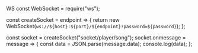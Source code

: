 WS
const WebSocket = require("ws");

const createSocket = endpoint => {
    return new WebSocket(`ws://${host}:${port}/${endpoint}?password=${password}`);
};

const socket = createSocket("socket/player/song");
socket.onmessage = message => {
    const data = JSON.parse(message.data);
    console.log(data);
};





